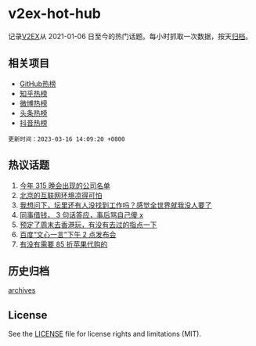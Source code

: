 # v2ex-hot-hub

 记录[V2EX](https://www.v2ex.com/)从 2021-01-06 日至今的热门话题。每小时抓取一次数据，按天[归档](archives)。
 
 ## 相关项目

- [GitHub热榜](https://github.com/snaildev/github-hot-hub)
- [知乎热榜](https://github.com/snaildev/zhihu-hot-hub)
- [微博热榜](https://github.com/snaildev/weibo-hot-hub)
- [头条热榜](https://github.com/snaildev/toutiao-hot-hub)
- [抖音热榜](https://github.com/snaildev/douyin-hot-hub)


 `更新时间：2023-03-16 14:09:20 +0800`

## 热议话题

1. [今年 315 晚会出现的公司名单](https://www.v2ex.com/t/924334)
1. [北京的互联网环境凉得可怕](https://www.v2ex.com/t/924408)
1. [我想问下，坛里还有人没找到工作吗？感觉全世界就我没人要了](https://www.v2ex.com/t/924283)
1. [同事借钱， 3 句话答应，事后骂自己傻 x](https://www.v2ex.com/t/924304)
1. [预定了周末去香港玩，有没有去过的指点一下](https://www.v2ex.com/t/924362)
1. [百度“文心一言”下午 2 点发布会](https://www.v2ex.com/t/924383)
1. [有没有需要 85 折苹果代购的](https://www.v2ex.com/t/924382)

## 历史归档

[archives](archives)

## License

See the [LICENSE](LICENSE) file for license rights and limitations (MIT).
